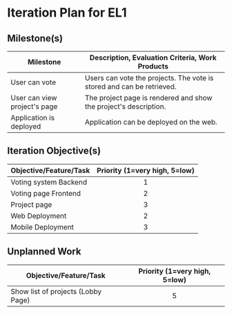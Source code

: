 # Iteration Plan for EL1

## Milestone(s)

| Milestone | Description, Evaluation Criteria, Work Products |
|-----------|-----------------------------------------|
|  User can vote  | Users can vote the projects. The vote is stored and can be retrieved. |
|  User can view project's page  | The project page is rendered and show the project's description. |
|  Application is deployed  | Application can be deployed on the web. |

## Iteration Objective(s)

| Objective/Feature/Task | Priority (1=very high, 5=low) |
|------------------------|:-----------------------------:|
| Voting system Backend | 1 |
| Voting page Frontend | 2 |
| Project page | 3 |
| Web Deployment | 2 |
| Mobile Deployment | 3 |



## Unplanned Work


| Objective/Feature/Task | Priority (1=very high, 5=low) |
|------------------------|:-----------------------------:|
| Show list of projects (Lobby Page) | 5 |


